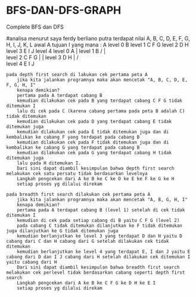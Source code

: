 # BFS-DAN-DFS-GRAPH
Complete BFS dan DFS

#analisa menurut saya ferdy berliano putra
terdapat nilai A, B, C, D, E, F, G, H, I, J, K, L
awal A tujuan I
yang mana :
A level 0
B level 1
C F G level 2
D   H level 3
E  I J level 4
								level 0								A
																	|
								level 1								B
																  / | \
								level 2							C   F   G
																|       |
								level 3							D       H
																|      / \
								level 4							E     I   J

	pada depth first search di lakukan cek pertama peta A
		jika kita jalankan programnya maka akan mencetak "A, B, C, D, E, F, G, H, I"
		kenapa demikian?
		pertama pada A terdapat cabang B
		kemudian dilakukan cek pada B yang terdapat cabang C F G tidak ditemukan I
		lalu di cek pada C (karena cabang pertama pada peta B adalah C) tidak ditemukan 
		kemudian dilakukan cek pada D yang terdapat cabang E tidak ditemukan juga
		kemudian dilakukan cek pada E tidak ditemukan juga dan di kembalikan ke cabang F yang terdapat pada cabang B
		kemudian dilakukan cek pada F tidak ditemukan juga dan di kembalikan ke cabang G yang terdapat pada cabang B
		kemudian dilakukan cek pada G yang terdapat cabang H tidak ditemukan juga
		lalu pada H ditemukan I.
		Dari sini dapat diambil kesimpulan bahwa depth first search melakukan cek satu persatu tidak berdasarkan levelnya 
		Langkah pengcekan dari A ke B ke C ke D ke E ke F ke G ke H
		setiap proses yg dilalui direkam

	pada breadth first search dilakukan cek pertama peta A
		jika kita jalankan programnya maka akan mencetak "A, B, G, H, I"
		kenapa demikian?
		pertama pada A terdapat cabang B (level 1) setelah di cek tidak ditemukan I
		kemudian di cek pada setiap cabang di B yaitu C F G (level 2)
		pada cabang C tidak ditemukan dilanjutkan ke F tidak ditemukan juga dilanjutkan ke G tidak ditemukan juga
		kemudian berlanjutkan ke level 3 yang terdapat D dan H yaitu D cabang dari C dan H cabang dari G setelah dilakukan cek tidak ditemukan
		kemudian berlanjutkan ke level 4 yang terdapat E, I dan J yaitu E cabang dari D dan I J cabang dari H setelah dilakukan cek ditemukan I yaitu cabang dari H
		Dari sini dapat diambil kesimpulan bahwa breadth first search melakukan cek perlevel tidak berdasarkan cabang seperti depth first search 
		Langkah pengcekan dari A ke B ke C F G ke D H ke E I
		setiap proses yg dilalui direkam

